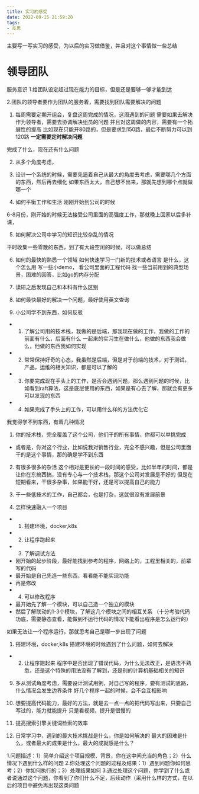 ```yaml
---
title: 实习的感受
date: 2022-09-15 21:59:20
tags:
- 反思
---
```


主要写一写实习的感受，为以后的实习做借鉴，并且对这个事情做一些总结



# 领导团队
服务意识
1.给团队设定超过现在能力的目标，但是还是要够一够才能到达

2.团队的领导者要作为团队的服务着，需要找到团队需要解决的问题



1. 每周需要定期开组会，复盘这周完成的情况，这周遇到的问题
需要如果去解决
作为领导者，需要去协调解决组员的问题
并且对这周做的内容，需要有一个拓展性的提高
比如现在只能开80路的，但是要求到150路，最后不断努力可以到120路
**一定需要定时解决问题**

完成了什么，现在还有什么问题


2. 从多个角度考虑，


3. 设计一个系统的时候，需要先逼着自己从最大的角度去考虑，需要哪几个方面的东西，然后再去细化
如果东西太大，自己想不出来，那就先想到哪个点就做哪一个



4. 如何平衡工作和生活
刚刚开始到公司的时候



6-8月份，刚开始的时候无法接受公司里面的高强度工作，那就晚上回家以后多补课，



5. 如何解决公司中学习的知识比较杂乱的情况

平时收集一些零散的东西，到了有大段空闲的时候，可以做总结


6. 如何的最快的熟悉一个领域
如何快速学习一门新的技术或者语言
是什么，这个怎么用
写一些小demo，
看公司里面的工程代码
找一些当前用到的典型场景，困难的回答，比如go的内存分配


7. 读研之后发现自己和本科有什么区别

7. 如何最快最好的解决一个问题，最好使用英文查询




8. 小公司学不到东西，如何反驳

- 1. 了解公司用的技术栈，我做的是后端，那我现在做的工作，我做的工作的前面有什么，后面有什么
一起来的实习生在做什么，他做的东西我会做么，他做的东西我如何实现
- 2. 常常保持好奇的心态，我虽然是后端，但是对于前端的技术，对于测试，产品，运维的相关知识，都是可以了解的
- 3. 你要完成现在手头上的工作，是否会遇到问题，那么遇到问题的时候，比如看到raft算法，这是底层使用的东西，如果是有心去了解，那就会有更多可以发现的东西
- 4. 如果完成了手头上的工作，可以用什么样的方法优化它




我觉得学不到东西，有着几种情况
1. 你的技术栈，完全覆盖了这个公司，他们干的所有事情，你都可以单挑完成
- 或者是，你对这个行业，比如说我对销售行业，完全不感兴趣，但是公司里面干的是这个事情，那的确是学不到东西
2. 有很多很多的杂活
这个相对是更长的一段时间的感受，比如半年的时间，都是让你在东搞西搞，没有专心与一个技术栈，那这个公司对发展是不好的
但是在短期看来，干很多杂事，如果能干好，还是可以提高自己的能力
3. 干一些低技术的工作，自己都会，也是打杂，这就很没有发展前景






9. 怎样快速融入一个项目

- 1. 搭建环境，docker,k8s
- 2. 让程序跑起来
- 3. 了解调试方法
- 刚开始的起步阶段，最好能找到参考的程序，网络上的，工程里相关的，前辈写的代码
- 最开始是自己先造一些东西，看看能不能实现功能
- 再是修改
- 4. 可以修改程序
- 最开始先了解一个模块，可以自己造一个独立的模块
- 然后了解联动的1-3个模块，了解这几个模块之间的相互关系
（十分考验代码功底，需要静态查看，能做到不运行代码的情况下能看出程序是怎么运行的）

如果无法让一个程序运行，那就思考自己是哪一步出现了问题
1. 搭建环境，docker,k8s
搭建环境的时候遇到了什么问题，如何去解决
- 2. 让程序跑起来
程序中是否出现了错误代码，为什么无法改正，是语法不熟悉，还是这个特殊的用法没有了解到，还是别的计算机基础相关的知识






9. 多从测试角度考虑，需要设计测试用例，对自己写的程序，要有测试的思路，什么情况会发生边界条件
好几个程序一起的时候，会不会互相影响





5. 想要提高代码能力，最好的方法，就是去一点一点的把代码写出来，只要自己写过的，能力就能提升
只是看视频，提升是很慢的


10. 提高搜索引擎关键词检索的效率


11. 日常学习中，遇到的最大技术挑战是什么，你是如何解决的
最大的困难是什么，或者最大的成果是什么，最大的成就感是什么？


1.问题描述：1）简单介绍这个项目规模、背景，你在这中间充当的角色；2）什么情况下遇到什么样的问题
2.你处理这个问题的过程及结果：1）遇到问题你如何思考；2）你如何执行的；3）处理结果如何
3.通过处理这个问题，你学到了什么或者说通过这个问题，你看到了你们什么不足，后续动作（采用什么样的方式，在以后的项目中避免再出现这类问题
